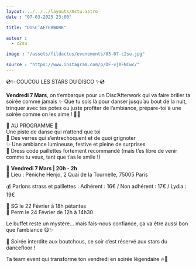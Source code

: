 ```yaml
---
layout: ../../../layouts/Actu.astro
date : "07-03-2025 23:00"

title: "DISC’AFTERWORK"

auteur :
  - c2su

image : "/assets/fildactus/evenements/03-07-c2su.jpg"

source : "https://www.instagram.com/p/DF-vjXFNCwc/"
---
```


💿✨ COUCOU LES STARS DU DISCO ✨💿

__Vendredi 7 Mars__, on t’embarque pour un Disc’Afterwork qui va faire briller ta soirée comme jamais ✨ Que tu sois là pour danser jusqu’au bout de la nuit, trinquer avec tes potes ou juste profiter de l’ambiance, prépare-toi à une soirée comme on les aime ! 💃🕺

🌟 AU PROGRAMME 🌟  
Une piste de danse qui n’attend que toi  
🍹 Des verres qui s’entrechoquent et de quoi grignoter  
✨ Une ambiance lumineuse, festive et pleine de surprises  
💃 Dress code paillettes fortement recommandé (mais t’es libre de venir comme tu veux, tant que t’as le smile !)

📅 __Vendredi 7 Mars | 20h - 2h__  
📍 Lieu : Péniche Henjo, 2 Quai de la Tournelle, 75005 Paris

💰 Parlons strass et paillettes :  Adhérent : 16€ / Non adhérent : 17€ / Lydia : 19€

📌 SG le 22 Février à 18h pétantes  
📌 Perm le 24 Février de 12h à 14h30

Le buffet reste un mystère… mais fais-nous confiance, ça va être aussi bon que l’ambiance 😋✨

🚫 Soirée interdite aux boutchous, ce soir c’est réservé aux stars du dancefloor !

Ta team event qui transforme ton vendredi en soirée légendaire 🔥🐍